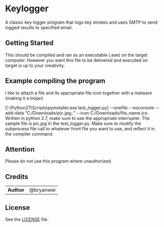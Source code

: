 # Keylogger
A classic key logger program that logs key strokes and uses SMTP to send logged results to specified email.

## Getting Started
This should be compiled and ran as an executable (.exe) on the target computer. However you want this file to be delivered and executed on target is up to your creativity.

## Example compiling the program 
I like to attach a file and its appropriate file icon together with a malware (making it a trojan)

C:\Python27\Scripts\pyinstaller.exe test_logger.py] --onefile --noconsole --add-data “C:/Downloads/pic.jpg;.” --icon C:/Downloads/file_name.ico
Written in python 2.7, make sure to use the appropriate interrupter. The sample file is pic.jpg in the test_logger.py. Make sure to modify the subprocess file call to whatever front file you want to use, and reflect it in the compiler command. 

## Attention
Please do not use this program where unauthorized.

## Credits

|                                      |             |
| ------------------------------------ | ----------- |
| **Author**                           | @bryanwei   |

## License
See the [LICENSE](https://github.com/bryanweielio/Keylogger/blob/master/LICENSE) file.
